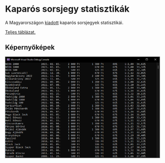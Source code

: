 # Kaparós sorsjegy statisztikák

A Magyarországon [kiadott](https://bet.szerencsejatek.hu/sorsjegyek "Szerencsejáték Zrt. - Kaparós sorsjegyek") kaparós sorsjegyek statisztikái.


[Teljes táblázat.](https://github.com/angyanmark/ScratchcardStatistics/blob/master/STATISTICS.md)

## Képernyőképek
![Konzol](screenshots/01_console.png?raw=true)